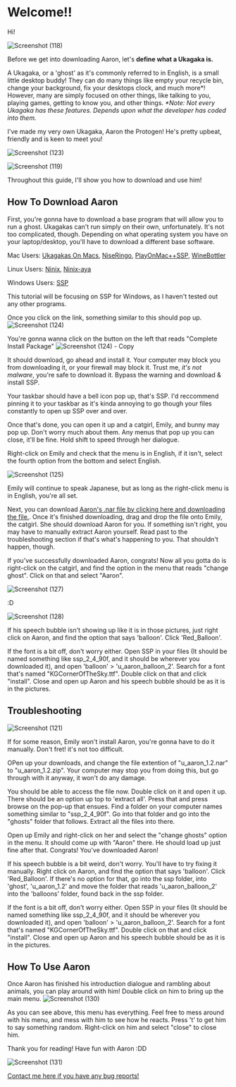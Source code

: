 # Welcome!!

Hi! 

![Screenshot (118)](https://user-images.githubusercontent.com/111025750/184062829-534bf1a5-df41-49a0-a865-983f1b2a5b96.png)

Before we get into downloading Aaron, let's **define what a Ukagaka is.**

A Ukagaka, or a 'ghost' as it's commonly referred to in English, is a small little desktop buddy! They can do many things like empty your recycle bin, change your background, fix your desktops clock, and much more*! However, many are simply focused on other things, like talking to you, playing games, getting to know you, and other things.
_*Note: Not every Ukagaka has these features. Depends upon what the developer has coded into them._

I've made my very own Ukagaka, Aaron the Protogen! He's pretty upbeat, friendly and is keen to meet you!

![Screenshot (123)](https://user-images.githubusercontent.com/111025750/184061264-3323eb1e-c5c0-4946-9e18-92750909e333.png)

![Screenshot (119)](https://user-images.githubusercontent.com/111025750/184061199-58018f56-ee0b-403c-9a6f-acf9112c77ab.png)

Throughout this guide, I'll show you how to download and use him!

## How To Download Aaron
First, you're gonna have to download a base program that will allow you to run a ghost. Ukagakas can't run simply on their own, unfortunately. It's not too complicated, though.
Depending on what operating system you have on your laptop/desktop, you'll have to download a different base software.

Mac Users: [Ukagakas On Macs](http://www14.big.or.jp/~ayase/ese/), [NiseRingo](http://ccm.sherry.jp/ninni/index.en.html), [PlayOnMac++SSP](https://tablesalt.o0o0.jp/ukagaka/ct_maconssp.html), [WineBottler](https://winebottler.kronenberg.org/)

Linux Users: [Ninix](http://ninix-aya.osdn.jp/), [Ninix-aya](https://thanks.yahoo.co.jp/)

Windows Users: [SSP](http://ssp.shillest.net/)

This tutorial will be focusing on SSP for Windows, as I haven't tested out any other programs. 

Once you click on the link, something similar to this should pop up.
![Screenshot (124)](https://user-images.githubusercontent.com/111025750/184062020-9c16441f-c58f-4bb7-8634-9360ab562831.png)

You're gonna wanna click on the button on the left that reads "Complete Install Package"
![Screenshot (124) - Copy](https://user-images.githubusercontent.com/111025750/184062079-51d7425c-d7dc-43d3-8345-4b98fdcce146.png)

It should download, go ahead and install it. Your computer may block you from downloading it, or your firewall may block it. Trust me, *it's not malware*, you're safe to download it. Bypass the warning and download & install SSP.

Your taskbar should have a bell icon pop up, that's SSP. I'd reccommend pinning it to your taskbar as it's kinda annoying to go though your files constantly to open up SSP over and over.

Once that's done, you can open it up and a catgirl, Emily, and bunny may pop up. Don't worry much about them. Any menus that pop up you can close, it'll be fine. Hold shift to speed through her dialogue. 

Right-click on Emily and check that the menu is in English, if it isn't, select the fourth option from the bottom and select English. 

![Screenshot (125)](https://user-images.githubusercontent.com/111025750/184064072-8cfe4861-5ed6-4535-a848-72db2086b0c1.png)

Emily will continue to speak Japanese, but as long as the right-click menu is in English, you're all set.

Next, you can download [Aaron's .nar file by clicking here and downloading the file.](https://github.com/Bitzen-2/Ukagaka-Projects/blob/main/U_Aaron_1.2.nar). Once it's finished downloading, drag and drop the file onto Emily, the catgirl. She should download Aaron for you. If something isn't right, you may have to manually extract Aaron yourself. Read past to the troubleshooting section if that's what's happening to you. That shouldn't happen, though. 

If you've successfully downloaded Aaron, congrats! Now all you gotta do is right-click on the catgirl, and find the option in the menu that reads "change ghost". Click on that and select "Aaron". 

![Screenshot (127)](https://user-images.githubusercontent.com/111025750/184064112-15ade5e2-34b7-4969-b6f7-c42f1da9a5d8.png)

:D

![Screenshot (128)](https://user-images.githubusercontent.com/111025750/184064240-b6d1bc85-404e-4725-a38f-48a0003ef0d3.png)

If his speech bubble isn't showing up like it is in those pictures, just right click on Aaron, and find the option that says 'balloon'. Click 'Red_Balloon'. 

If the font is a bit off, don't worry either. Open SSP in your files (It should be named something like ssp_2_4_90f, and it should be wherever you downloaded it), and open 'balloon' > 'u_aaron_balloon_2'. Search for a font that's named "KGCornerOfTheSky.ttf". Double click on that and click "install". Close and open up Aaron and his speech bubble should be as it is in the pictures.


## Troubleshooting

![Screenshot (121)](https://user-images.githubusercontent.com/111025750/184064398-6ccc39be-8cdb-455f-849f-df4ad38ee24c.png)

If for some reason, Emily won't install Aaron, you're gonna have to do it manually. Don't fret! it's not too difficult.

OPen up your downloads, and change the file extention of "u_aaron_1.2.nar" to "u_aaron_1.2.zip". Your computer may stop you from doing this, but go through with it anyway, it won't do any damage. 

You should be able to access the file now. Double click on it and open it up. There should be an option up top to 'extract all'. Press that and press browse on the pop-up that ensues. Find a folder on your computer names something similar to "ssp_2_4_90f". Go into that folder and go into the "ghosts" folder that follows. Extract all the files into there. 

Open up Emily and right-click on her and select the "change ghosts" option in the menu. It should come up with "Aaron" there. He should load up just fine after that. Congrats! You've downloaded Aaron! 

If his speech bubble is a bit weird, don't worry. You'll have to try fixing it manually. Right click on Aaron, and find the option that says 'balloon'. Click 'Red_Balloon'. If there's no option for that, go into the ssp folder, into 'ghost', 'u_aaron_1.2' and move the folder that reads 'u_aaron_balloon_2' into the 'balloons' folder, found back in the ssp folder.

If the font is a bit off, don't worry either. Open SSP in your files (It should be named something like ssp_2_4_90f, and it should be wherever you downloaded it), and open 'balloon' > 'u_aaron_balloon_2'. Search for a font that's named "KGCornerOfTheSky.ttf". Double click on that and click "install". Close and open up Aaron and his speech bubble should be as it is in the pictures.

## How To Use Aaron

Once Aaron has finished his introduction dialogue and rambling about animals, you can play around with him! Double click on him to bring up the main menu.
![Screenshot (130)](https://user-images.githubusercontent.com/111025750/184066558-5fdb0e10-b58e-49e4-a9c6-03a6e8776ea2.png)

As you can see above, this menu has everything. Feel free to mess around with his menu, and mess with him to see how he reacts. Press 't' to get him to say something random. Right-click on him and select "close" to close him. 

Thank you for reading! Have fun with Aaron :DD

![Screenshot (131)](https://user-images.githubusercontent.com/111025750/184066805-073ee76b-1b3e-4363-892c-d4cc369556f6.png)

[Contact me here if you have any bug reports!](https://www.instagram.com/ryder_but_cool/)
